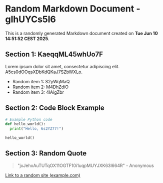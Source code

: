 # Random Markdown Document - glhUYCs5l6

This is a randomly generated Markdown document created on **Tue Jun 10 14:51:52 CEST 2025**.

## Section 1: KaeqqML45whUo7F

Lorem ipsum dolor sit amet, consectetur adipiscing elit. A5cs0dOOqsXDbKdQKaJ7SZbWXLo.

- Random item 1: S2yWqMaQ
- Random item 2: M4DhZdiO
- Random item 3: 4lAigZbr

## Section 2: Code Block Example

```python
# Example Python code
def hello_world():
  print("Hello, 6s2YZ77!")

hello_world()
```

## Section 3: Random Quote

> "jxJehxAuTUTqOX11OGTF10i1uqpMUYJXK63l664R" - Anonymous

[Link to a random site (example.com)](http://example.com/WnvWTjFnnF)
